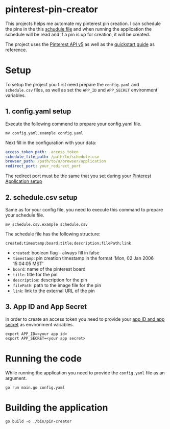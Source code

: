 # pinterest-pin-creator

This projects helps me automate my pinterest pin creation. I can schedule the pins in the this [schudule file](./schedule.csv.example) and when running the application the schedule will be read and if a pin is up for creation, it will be created.

The project uses the [Pinterest API v5](https://developers.pinterest.com/docs/api/v5/) as well as the [quickstart guide](https://github.com/pinterest/api-quickstart#readme) as reference.

# Setup
To setup the project you first need prepare the `config.yaml` and `schedule.csv` files, as well as set the `APP_ID` and `APP_SECRET` environment variables.

## 1. config.yaml setup
Execute the following commend to prepare your config.yaml file.
```
mv config.yaml.example config.yaml
```
Next fill in the configuration with your data:
```yaml
access_token_path: .access_token
schedule_file_path: /path/to/schedule.csv
browser_path: /path/to/a/browser/application
redirect_port: your_redirect_port
```
The redirect port must be the same that you set during your [Pinterest Application setup](https://developers.pinterest.com/docs/api/v5/#section/Configure-the-redirect-URI-required-by-this-code.)

## 2. schedule.csv setup
Same as for your config file, you need to execute this command to prepare your schedule file.
```
mv schedule.csv.example schedule.csv
```

The schedule file has the following structure:

```csv
created;timestamp;board;title;description;filePath;link
```

- `created`: boolean flag - always fill in false
- `timestamp`: pin creation timestamp in the format 'Mon, 02 Jan 2006 15:04:05 MST'
- `board`: name of the pinterest board
- `title`: title for the pin
- `description`: description for the pin
- `filePath`: path to the image file for the pin
- `link`: link to the external URL of the pin

## 3. App ID and App Secret
In order to create an access token you need to provide your [app ID and app secret](https://developers.pinterest.com/docs/api/v5/#section/Register-your-app-and-get-your-app-id-and-app-secret-key) as environment variables.

```
export APP_ID=<your app id>
export APP_SECRET=<your app secret>
```

# Running the code
While running the application you need to provide the `config.yaml` file as an argument.

```
go run main.go config.yaml
```

# Building the application
```
go build -o ./bin/pin-creator  
```